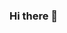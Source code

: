 ### Hi there 👋

<!--
**Divya-Udhayakumar/Divya-Udhayakumar** is a ✨ _special_ ✨ repository because its `README.md` (this file) appears on your GitHub profile.

# Divya Udhayakumar
[![Linkedin Badge](https://img.shields.io/badge/-naveenhonestraj-blue?style=flat-square&logo=Linkedin&logoColor=white&link=https://www.linkedin.com/in/naveenhonestraj/)](https://www.linkedin.com/in/naveenhonestraj/) [![Gmail Badge](https://img.shields.io/badge/-divyacsengineer3@gmail.com-c14438?style=flat-square&logo=Gmail&logoColor=white&link=mailto:divyacsengineer3@gmail.com)](mailto:divyacsengineer3@gmail.com)

## Hi 👋
I'm Divya Udhayakumar, I'm a curious little product enthusiast & Automation developer 💻 

- 💬  Ask me about: tech, tv-shows, movies
-  ⚡  Power Language: Python, Ruby
-  🐦 I tweet very often. You can follow me [@nav_devl](https://twitter.com/nav_devl)

## Favourite quote
Before software can be reusable it first has to be usable.